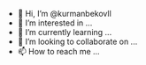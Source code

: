 - 👋 Hi, I’m @kurmanbekovll
- 👀 I’m interested in ...
- 🌱 I’m currently learning ...
- 💞️ I’m looking to collaborate on ...
- 📫 How to reach me ...

<!---
kurmanbekovll/kurmanbekovll is a ✨ special ✨ repository because its `README.md` (this file) appears on your GitHub profile.
You can click the Preview link to take a look at your changes.
--->
